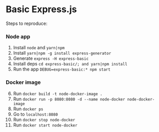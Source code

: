 # Basic Express.js

Steps to reproduce:
### Node app

1. Install `node` and `yarn|npm`
2. Install `yarn|npm -g install express-generator`
3. Generate `express -H express-basic`
4. Install deps `cd express-basic/; and yarn|npm install`
5. Run the app `DEBUG=express-basic:* npm start`

### Docker image

6. Run `docker build -t node-docker-image .`
7. Run `docker run -p 8080:8080 -d --name node-docker node-docker-image`
8. Run `docker ps`
9. Go to `localhost:8080`
10. Run `docker stop node-docker`
10. Run `docker start node-docker`


